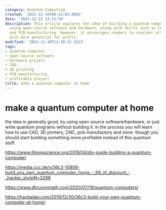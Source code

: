 ```yaml
---
category: Quantum Computing
created: '2022-12-10T08:15:03.000Z'
date: '2023-12-22 23:52:59'
description: This article explores the idea of building a quantum computer at home
  using open-source software and hardware, along with skills such as CAD, 3D printing,
  and PCB manufacturing. However, it encourages readers to consider alternative projects
  with more potential for profit.
modified: '2022-12-10T11:30:22.151Z'
tags:
- quantum computer
- open source software
- hardware project
- CAD
- 3D printing
- PCB manufacturing
- profitable project
title: make a quantum computer at home
---
```


# make a quantum computer at home

the idea is generally good, by using open source software/hardware, or just write quantum programs without building it. in the process you will learn how to use CAD, 3D printers, CNC, pcb manufactory and more. though you should start building something more profitable instead of this quantum stuff.

https://www.illinoisscience.org/2019/04/diy-guide-building-a-quantum-computer/
 
https://media.ccc.de/v/36c3-10808-build_you_own_quantum_computer_home_-_99_of_discount_-_hacker_style#t=3298
 
https://www.dhruvonmath.com/2020/07/19/quantum-computers/
 
https://hackaday.com/2019/12/30/36c3-build-your-own-quantum-computer-at-home/
